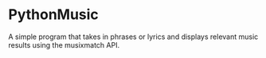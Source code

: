# PythonMusic
A simple program that takes in phrases or lyrics and displays relevant music results using the musixmatch API.
